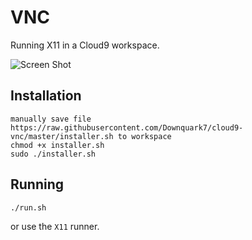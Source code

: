 VNC
===

Running X11 in a Cloud9 workspace.

![Screen Shot](screenshot.png)

Installation
------------

    manually save file https://raw.githubusercontent.com/Downquark7/cloud9-vnc/master/installer.sh to workspace
    chmod +x installer.sh
    sudo ./installer.sh

Running
-------

    ./run.sh
    
or use the `X11` runner.
